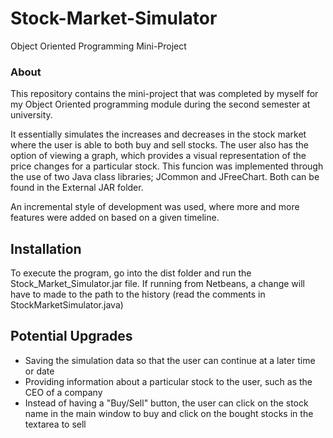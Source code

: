 # Stock-Market-Simulator
Object Oriented Programming Mini-Project
### About
This repository contains the mini-project that was completed by myself for my Object Oriented programming module during the second semester at university. 

It essentially simulates the increases and decreases in the stock market where the user is able to both buy and sell stocks. The user also has the option of viewing a graph, which provides a visual representation of the price changes for a particular stock. This funcion was implemented through the use of two Java class libraries; JCommon and JFreeChart. Both can be found in the External JAR folder.

An incremental style of development was used, where more and more features were added on based on a given timeline.

## Installation
To execute the program, go into the dist folder and run the Stock_Market_Simulator.jar file. If running from Netbeans, a change will have to made to the path to the history (read the comments in StockMarketSimulator.java)

## Potential Upgrades

* Saving the simulation data so that the user can continue at a later time or date
* Providing information about a particular stock to the user, such as the CEO of a company
* Instead of having a "Buy/Sell" button, the user can click on the stock name in the main window to buy and click on the bought stocks in the textarea to sell

